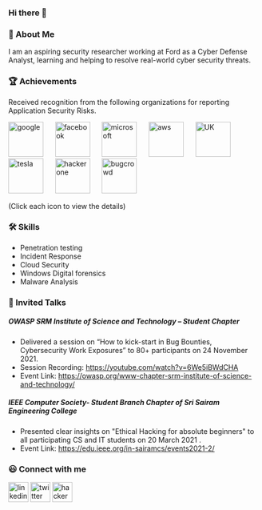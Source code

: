 ### Hi there 👋

### 🚀 About Me
I am an aspiring security researcher working at Ford as a Cyber Defense Analyst, learning and helping to resolve real-world cyber security threats.

### :trophy:	Achievements
Received recognition from the following organizations for reporting Application Security Risks.

[<img src='https://user-images.githubusercontent.com/64733080/193914043-43d755e4-0138-4a5e-ac96-cec9d93c2055.png' alt='google' height='70'>](https://github.com/samjoy26/Achievements#google-hall-of-fame) &nbsp;&nbsp;&nbsp;&nbsp;
[<img src='https://user-images.githubusercontent.com/64733080/193913318-015d856f-b819-4df0-a2db-ee6a1018ab32.png' alt='facebook' height='70'>](https://github.com/samjoy26/Achievements#rewarded-500-from-facebook-backend-cryptocurrency-project-diem) &nbsp;&nbsp;&nbsp;&nbsp;
[<img src='https://user-images.githubusercontent.com/64733080/193914905-76329331-5d58-4382-8f3f-82968a0aea49.png' alt='microsoft' height='70'>](https://github.com/samjoy26/Achievements#microsoft-hall-of-fame) &nbsp;&nbsp;&nbsp;&nbsp;
[<img src='https://user-images.githubusercontent.com/64733080/193912987-7c6018f7-fb43-4df5-9444-c94e3347b5d1.png' alt='aws' height='70'>](https://github.com/samjoy26/Achievements#appreciation-from-amazon-web-service) &nbsp;&nbsp;&nbsp;&nbsp; 
[<img src='https://user-images.githubusercontent.com/64733080/193919372-0af03e0f-2130-4d0f-9770-e0d331a40b55.png' alt='UK' height='70'>](https://github.com/samjoy26/Achievements#letter-of-appreciation-from-united-kingdom-government) &nbsp;&nbsp;&nbsp;&nbsp;
[<img src='https://user-images.githubusercontent.com/64733080/193914929-44bcc510-6857-420e-9e3f-1945afb88d4a.png' alt='tesla' height='70'>](https://github.com/samjoy26/Achievements#tesla-hall-of-fame) &nbsp;&nbsp;&nbsp;&nbsp;
[<img src='https://user-images.githubusercontent.com/64733080/193918139-ae65926e-9f81-472a-aa9e-bd4909824995.png' alt='hackerone' height='70'>](https://github.com/samjoy26/Achievements#hackerone---300-reputations--250-private-invites--8-hall-of-fame) &nbsp;&nbsp;&nbsp;&nbsp;
[<img src='https://user-images.githubusercontent.com/64733080/193999327-7793adb3-f381-48d9-8c80-31966849835a.png' alt='bugcrowd' height='70'>](https://github.com/samjoy26/Achievements#bugcrowd---12-hall-of-fame) &nbsp;&nbsp;&nbsp;&nbsp;  

(Click each icon to view the details)

### 🛠 Skills
- Penetration testing
- Incident Response
- Cloud Security
- Windows Digital forensics
- Malware Analysis

### 💬 Invited Talks

##### OWASP SRM Institute of Science and Technology – Student Chapter
- Delivered a session on “How to kick-start in Bug Bounties, Cybersecurity Work Exposures” to 80+ participants on 24 November 2021. 
- Session Recording: https://youtube.com/watch?v=6We5iBWdCHA
- Event Link: https://owasp.org/www-chapter-srm-institute-of-science-and-technology/

##### IEEE Computer Society- Student Branch Chapter of Sri Sairam Engineering College	 
- Presented clear insights on "Ethical Hacking for absolute beginners" to all participating CS and IT students on 20 March 2021 .
- Event Link: https://edu.ieee.org/in-sairamcs/events2021-2/

### :smiley: Connect with me
[<img src='https://cdn.jsdelivr.net/npm/simple-icons@3.0.1/icons/linkedin.svg' alt='linkedin' height='40'>](https://www.linkedin.com/in/sam-joy-herald-immanuel/)  [<img src='https://cdn.jsdelivr.net/npm/simple-icons@3.0.1/icons/twitter.svg' alt='twitter' height='40'>](https://twitter.com/samjoy_26)  [<img src='https://cdn.jsdelivr.net/npm/simple-icons@3.0.1/icons/hackerone.svg' alt='hackerone' height='40'>](https://hackerone.com/samjoy_26)  



